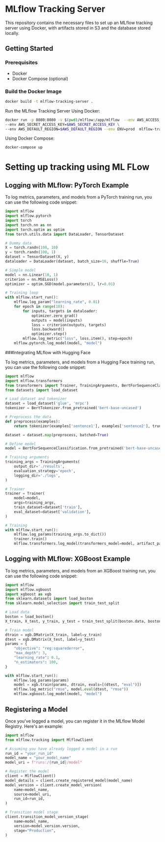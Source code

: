 # MLflow Tracking Server

This repository contains the necessary files to set up an MLflow tracking server using Docker, with artifacts stored in S3 and the database stored locally.

## Getting Started

### Prerequisites

- Docker
- Docker Compose (optional)

### Build the Docker Image

```sh
docker build -t mlflow-tracking-server .
```
Run the MLflow Tracking Server
Using Docker:

```sh
docker run -p 8080:8080 -v $(pwd)/mlflow:/app/mlflow  --env AWS_ACCESS_KEY_ID=$AWS_ACCESS_KEY_ID \
--env AWS_SECRET_ACCESS_KEY=$AWS_SECRET_ACCESS_KEY \
--env AWS_DEFAULT_REGION=$AWS_DEFAULT_REGION --env ENV=prod  mlflow-tracking-server
```
Using Docker Compose:

```sh
docker-compose up
```

# Setting up tracking using ML FLow

## Logging with MLflow: PyTorch Example

To log metrics, parameters, and models from a PyTorch training run, you can use the following code snippet:

```python
import mlflow
import mlflow.pytorch
import torch
import torch.nn as nn
import torch.optim as optim
from torch.utils.data import DataLoader, TensorDataset

# Dummy data
X = torch.randn(100, 10)
y = torch.randn(100, 1)
dataset = TensorDataset(X, y)
dataloader = DataLoader(dataset, batch_size=16, shuffle=True)

# Simple model
model = nn.Linear(10, 1)
criterion = nn.MSELoss()
optimizer = optim.SGD(model.parameters(), lr=0.01)

# Training loop
with mlflow.start_run():
    mlflow.log_param("learning_rate", 0.01)
    for epoch in range(10):
        for inputs, targets in dataloader:
            optimizer.zero_grad()
            outputs = model(inputs)
            loss = criterion(outputs, targets)
            loss.backward()
            optimizer.step()
        mlflow.log_metric("loss", loss.item(), step=epoch)
    mlflow.pytorch.log_model(model, "model")
```

###Integrating MLflow with Hugging Face



To log metrics, parameters, and models from a Hugging Face training run, you can use the following code snippet:

```python
import mlflow
import mlflow.transformers
from transformers import Trainer, TrainingArguments, BertForSequenceClassification, BertTokenizer
from datasets import load_dataset

# Load dataset and tokenizer
dataset = load_dataset('glue', 'mrpc')
tokenizer = BertTokenizer.from_pretrained('bert-base-uncased')

# Preprocess the data
def preprocess(examples):
    return tokenizer(examples['sentence1'], examples['sentence2'], truncation=True)

dataset = dataset.map(preprocess, batched=True)

# Define model
model = BertForSequenceClassification.from_pretrained('bert-base-uncased')

# Training arguments
training_args = TrainingArguments(
    output_dir='./results',
    evaluation_strategy='epoch',
    logging_dir='./logs',
)

# Trainer
trainer = Trainer(
    model=model,
    args=training_args,
    train_dataset=dataset['train'],
    eval_dataset=dataset['validation'],
)

# Training
with mlflow.start_run():
    mlflow.log_params(training_args.to_dict())
    trainer.train()
    mlflow.transformers.log_model(transformers_model=model, artifact_path="model", task="text-classification")
```

## Logging with MLflow: XGBoost Example

To log metrics, parameters, and models from an XGBoost training run, you can use the following code snippet:

```python
import mlflow
import mlflow.xgboost
import xgboost as xgb
from sklearn.datasets import load_boston
from sklearn.model_selection import train_test_split

# Load data
boston = load_boston()
X_train, X_test, y_train, y_test = train_test_split(boston.data, boston.target, test_size=0.2, random_state=42)

# Train model
dtrain = xgb.DMatrix(X_train, label=y_train)
dtest = xgb.DMatrix(X_test, label=y_test)
params = {
    "objective": "reg:squarederror",
    "max_depth": 3,
    "learning_rate": 0.1,
    "n_estimators": 100,
}

with mlflow.start_run():
    mlflow.log_params(params)
    model = xgb.train(params, dtrain, evals=[(dtest, "eval")])
    mlflow.log_metric("rmse", model.eval(dtest, "rmse"))
    mlflow.xgboost.log_model(model, "model")
```



## Registering a Model

Once you've logged a model, you can register it in the MLflow Model Registry. Here's an example:

```python
import mlflow
from mlflow.tracking import MlflowClient

# Assuming you have already logged a model in a run
run_id = "your_run_id"
model_name = "your_model_name"
model_uri = f"runs:/{run_id}/model"

# Register the model
client = MlflowClient()
model_details = client.create_registered_model(model_name)
model_version = client.create_model_version(
    name=model_name,
    source=model_uri,
    run_id=run_id,
)

# Transition model stage
client.transition_model_version_stage(
    name=model_name,
    version=model_version.version,
    stage="Production",
)
```

